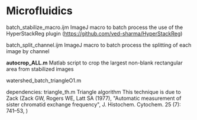 # Microfluidics

batch_stabilize_macro.ijm
ImageJ macro to batch process the use of the HyperStackReg plugin (https://github.com/ved-sharma/HyperStackReg)

batch_split_channel.ijm
ImageJ macro to batch process the splitting of each image by channel

<b>autocrop_ALL.m</b>
Matlab script to crop the largest non-blank rectangular area from stabilized images

watershed_batch_triangleO1.m


dependencies:
triangle_th.m
Triangle algorithm
This technique is due to Zack (Zack GW, Rogers WE, Latt SA (1977), 
"Automatic measurement of sister chromatid exchange frequency", 
J. Histochem. Cytochem. 25 (7): 741–53, )
